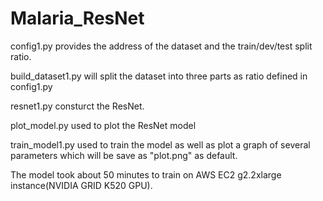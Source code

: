 # Malaria_ResNet
config1.py provides the address of the dataset and the train/dev/test split ratio.

build_dataset1.py will split the dataset into three parts as ratio defined in config1.py

resnet1.py consturct the ResNet.

plot_model.py used to plot the ResNet model

train_model1.py used to train the model as well as plot a graph of several parameters which will be save as "plot.png" as default.

The model took about 50 minutes to train on AWS EC2 g2.2xlarge instance(NVIDIA GRID K520 GPU).
